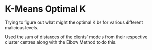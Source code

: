# K-Means Optimal K

Trying to figure out what might the optimal K be for various different malicious levels.

Used the sum of distances of the clients' models from their respective cluster centres along with the Elbow Method to do this.
